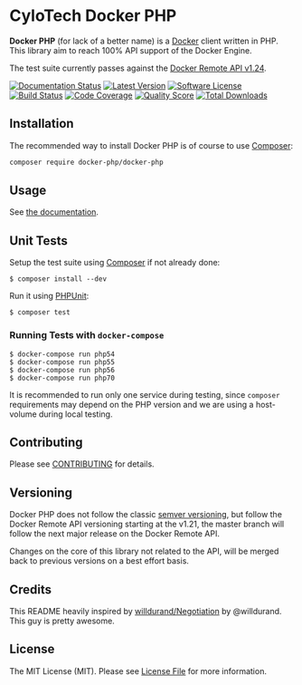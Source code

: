 CyloTech Docker PHP
==========

**Docker PHP** (for lack of a better name) is a [Docker](http://docker.com/) client written in PHP.
This library aim to reach 100% API support of the Docker Engine.

The test suite currently passes against the [Docker Remote API v1.24](http://docs.docker.com/reference/api/docker_remote_api_v1.24/).

[![Documentation Status](https://readthedocs.org/projects/docker-php/badge/?version=latest)](http://docker-php.readthedocs.org/en/latest/)
[![Latest Version](https://img.shields.io/github/release/docker-php/docker-php.svg?style=flat-square)](https://github.com/docker-php/docker-php/releases)
[![Software License](https://img.shields.io/badge/license-MIT-brightgreen.svg?style=flat-square)](LICENSE)
[![Build Status](https://img.shields.io/travis/docker-php/docker-php.svg?branch=master&style=flat-square)](https://travis-ci.org/docker-php/docker-php)
[![Code Coverage](https://img.shields.io/scrutinizer/coverage/g/docker-php/docker-php.svg?style=flat-square)](https://scrutinizer-ci.com/g/docker-php/docker-php)
[![Quality Score](https://img.shields.io/scrutinizer/g/docker-php/docker-php.svg?style=flat-square)](https://scrutinizer-ci.com/g/docker-php/docker-php)
[![Total Downloads](https://img.shields.io/packagist/dt/docker-php/docker-php.svg?style=flat-square)](https://packagist.org/packages/docker-php/docker-php)



Installation
------------

The recommended way to install Docker PHP is of course to use [Composer](http://getcomposer.org/):

```bash
composer require docker-php/docker-php
```

Usage
-----

See [the documentation](http://docker-php.readthedocs.org/en/latest/).

Unit Tests
----------

Setup the test suite using [Composer](http://getcomposer.org/) if not already done:

```
$ composer install --dev
```

Run it using [PHPUnit](http://phpunit.de/):

```
$ composer test
```

### Running Tests with `docker-compose`

```
$ docker-compose run php54
$ docker-compose run php55
$ docker-compose run php56
$ docker-compose run php70
```

It is recommended to run only one service during testing, since `composer` requirements may depend on the PHP version and
we are using a host-volume during local testing.

Contributing
------------

Please see [CONTRIBUTING](CONTRIBUTING.md) for details.


Versioning
----------

Docker PHP does not follow the classic [semver versioning](http://semver.org/), but follow the Docker Remote API
versioning starting at the v1.21, the master branch will follow the next major release on the Docker Remote API.

Changes on the core of this library not related to the API, will be merged back to previous versions
on a best effort basis.

Credits
-------

This README heavily inspired by [willdurand/Negotiation](https://github.com/willdurand/Negotiation) by @willdurand. This guy is pretty awesome.


License
-------

The MIT License (MIT). Please see [License File](LICENSE) for more information.
